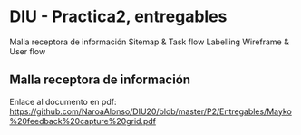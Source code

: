 # DIU - Practica2, entregables

Malla receptora de información 
Sitemap & Task flow 
Labelling 
Wireframe & User flow 



## Malla receptora de información

Enlace al documento en pdf: https://github.com/NaroaAlonso/DIU20/blob/master/P2/Entregables/Mayko%20feedback%20capture%20grid.pdf



